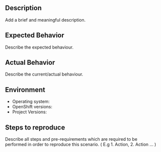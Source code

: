 ## Description
Add a brief and meaningful description.

## Expected Behavior
Describe the expected behaviour. 

## Actual Behavior
Describe the current/actual behaviour.

## Environment

* Operating system:
* OpenShift versions:
* Project Versions: 

## Steps to reproduce
Describe all steps and pre-requirements which are required to be performed in order to reproduce this scenario. ( E.g 1. Action, 2. Action ... )